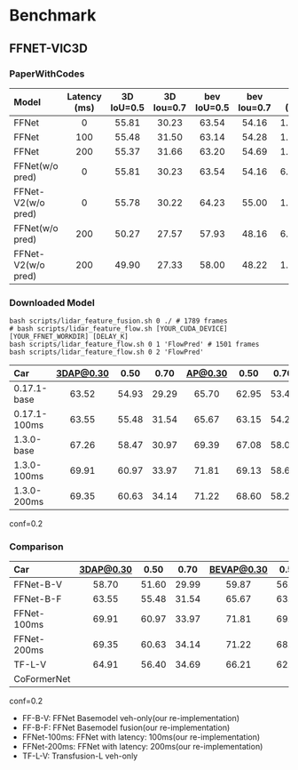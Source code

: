 # Benchmark

## FFNET-VIC3D

### PaperWithCodes

| Model              | Latency (ms) | 3D IoU=0.5 | 3D Iou=0.7 | bev IoU=0.5 | bev Iou=0.7 | AB (Byte) |
| :----------------- | :----------: | :--------: | :--------: | :---------: | :---------: | :-------: |
| FFNet              |      0       |   55.81    |   30.23    |    63.54    |    54.16    |  1.2×105  |
| FFNet              |     100      |   55.48    |   31.50    |    63.14    |    54.28    |  1.2×105  |
| FFNet              |     200      |   55.37    |   31.66    |    63.20    |    54.69    |  1.2×105  |
| FFNet(w/o pred)    |      0       |   55.81    |   30.23    |    63.54    |    54.16    |  6.2×104  |
| FFNet-V2(w/o pred) |      0       |   55.78    |   30.22    |    64.23    |    55.00    |  1.2×105  |
| FFNet(w/o pred)    |     200      |   50.27    |   27.57    |    57.93    |    48.16    |  6.2×104  |
| FFNet-V2(w/o pred) |     200      |   49.90    |   27.33    |    58.00    |    48.22    |  1.2×105  |

### Downloaded Model

```shell
bash scripts/lidar_feature_fusion.sh 0 ./ # 1789 frames
# bash scripts/lidar_feature_flow.sh [YOUR_CUDA_DEVICE] [YOUR_FFNET_WORKDIR] [DELAY_K]
bash scripts/lidar_feature_flow.sh 0 1 'FlowPred' # 1501 frames
bash scripts/lidar_feature_flow.sh 0 2 'FlowPred'
```

| Car          | 3DAP@0.30 | 0.50  | 0.70  | AP@0.30 | 0.50  | 0.70  |
| :----------- | :-------: | :---: | :---: | :-----: | :---: | :---: |
| 0.17.1-base  |   63.52   | 54.93 | 29.29 |  65.70  | 62.95 | 53.45 |
| 0.17.1-100ms |   63.55   | 55.48 | 31.54 |  65.67  | 63.15 | 54.27 |
| 1.3.0-base   |   67.26   | 58.47 | 30.97 |  69.39  | 67.08 | 58.08 |
| 1.3.0-100ms  |   69.91   | 60.97 | 33.97 |  71.81  | 69.13 | 58.65 |
| 1.3.0-200ms  |   69.35   | 60.63 | 34.14 |  71.22  | 68.60 | 58.29 |

conf=0.2

### Comparison

| Car         | 3DAP@0.30 | 0.50  | 0.70  | BEVAP@0.30 | 0.50  | 0.70  |
| :---------- | :-------: | :---: | :---: | :--------: | :---: | :---: |
| FFNet-B-V   |   58.70   | 51.60 | 29.99 |   59.87    | 56.62 | 49.15 |
| FFNet-B-F   |   63.55   | 55.48 | 31.54 |   65.67    | 63.15 | 54.27 |
| FFNet-100ms |   69.91   | 60.97 | 33.97 |   71.81    | 69.13 | 58.65 |
| FFNet-200ms |   69.35   | 60.63 | 34.14 |   71.22    | 68.60 | 58.29 |
| TF-L-V      |   64.91   | 56.40 | 34.69 |   66.21    | 62.08 | 52.48 |
| CoFormerNet |           |       |       |            |       |       |

conf=0.2

- FF-B-V: FFNet Basemodel veh-only(our re-implementation)
- FF-B-F: FFNet Basemodel fusion(our re-implementation)
- FFNet-100ms: FFNet with latency: 100ms(our re-implementation)
- FFNet-200ms: FFNet with latency: 200ms(our re-implementation)
- TF-L-V: Transfusion-L veh-only

